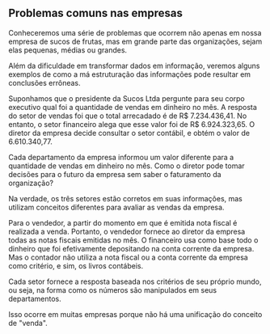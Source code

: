## Problemas comuns nas empresas

Conheceremos uma série de problemas que ocorrem não apenas em nossa empresa de sucos de frutas, mas em grande parte das organizações, sejam elas pequenas, médias ou grandes.

Além da dificuldade em transformar dados em informação, veremos alguns exemplos de como a má estruturação das informações pode resultar em conclusões errôneas.

Suponhamos que o presidente da Sucos Ltda pergunte para seu corpo executivo qual foi a quantidade de vendas em dinheiro no mês. A resposta do setor de vendas foi que o total arrecadado é de R$ 7.234.436,41. No entanto, o setor financeiro alega que esse valor foi de R$ 6.924.323,65. O diretor da empresa decide consultar o setor contábil, e obtém o valor de 6.610.340,77.

Cada departamento da empresa informou um valor diferente para a quantidade de vendas em dinheiro no mês. Como o diretor pode tomar decisões para o futuro da empresa sem saber o faturamento da organização?

Na verdade, os três setores estão corretos em suas informações, mas utilizam conceitos diferentes para avaliar as vendas da empresa.

Para o vendedor, a partir do momento em que é emitida nota fiscal é realizada a venda. Portanto, o vendedor fornece ao diretor da empresa todas as notas fiscais emitidas no mês. O financeiro usa como base todo o dinheiro que foi efetivamente depositando na conta corrente da empresa. Mas o contador não utiliza a nota fiscal ou a conta corrente da empresa como critério, e sim, os livros contábeis.

Cada setor fornece a resposta baseada nos critérios de seu próprio mundo, ou seja, na forma como os números são manipulados em seus departamentos.

Isso ocorre em muitas empresas porque não há uma unificação do conceito de "venda".
